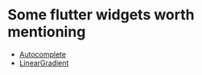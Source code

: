 # Some flutter widgets worth mentioning

- [Autocomplete](https://youtu.be/-Nny8kzW380)
- [LinearGradient](https://youtu.be/gYNTcgZVcWw)